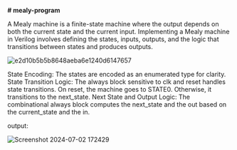 **# mealy-program**

A Mealy machine is a finite-state machine where the output depends on both the current state and the current input.
Implementing a Mealy machine in Verilog involves defining the states, inputs, outputs, and the logic that transitions between states and produces outputs.

![e2d10b5b5b8648aeba6e1240d6147657](https://github.com/panda12384/mealy-program/assets/160568759/1816a87a-032c-4581-b6a0-69334b8ee805)


State Encoding: The states are encoded as an enumerated type for clarity.
State Transition Logic: The always block sensitive to clk and reset handles state transitions. On reset, the machine goes to STATE0. Otherwise, it transitions to the next_state.
Next State and Output Logic: The combinational always block computes the next_state and the out based on the current_state and the in.


output:


![Screenshot 2024-07-02 172429](https://github.com/panda12384/mealy-program/assets/160568759/779493eb-98d1-4e5f-94a7-49a70e66996a)
